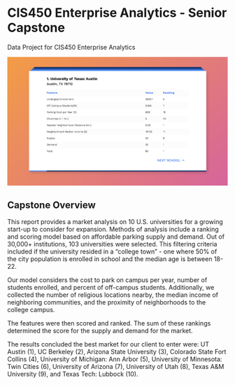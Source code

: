 # CIS450 Enterprise Analytics - Senior Capstone
Data Project for CIS450 Enterprise Analytics

![Screenshot](https://raw.githubusercontent.com/chelseaborder/cis450-capstone/master/demo.png)

## Capstone Overview

This report provides a market analysis on 10 U.S. universities for a growing start-up to consider for expansion. Methods of analysis include a ranking and scoring model based on affordable parking supply and demand. Out of 30,000+ institutions, 103 universities were selected. This filtering criteria included if the university resided in a “college town” - one where 50% of the city population is enrolled in school and the median age is between 18-22.

Our model considers the cost to park on campus per year, number of students enrolled, and percent of off-campus students. Additionally, we collected the number of religious locations nearby, the
median income of neighboring communities, and the proximity of neighborhoods to the college campus.

The features were then scored and ranked. The sum of these rankings determined the score for the supply and demand for the market.

The results concluded the best market for our client to enter were: UT Austin (1), UC
Berkeley (2), Arizona State University (3), Colorado State Fort Collins (4), University of
Michigan: Ann Arbor (5), University of Minnesota: Twin Cities (6), University of Arizona
(7), University of Utah (8), Texas A&M University (9), and Texas Tech: Lubbock (10).

